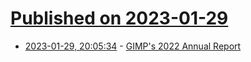 # [Published on 2023-01-29](index.md)

* [2023-01-29, 20:05:34](https://news.ycombinator.com/item?id=34572111) - [GIMP's 2022 Annual Report](https://www.gimp.org/news/2023/01/29/2022-annual-report/)
